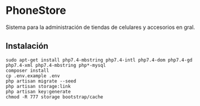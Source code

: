 # PhoneStore
Sistema para la administración de tiendas de celulares y accesorios en gral.

## Instalación
```
sudo apt-get install php7.4-mbstring php7.4-intl php7.4-dom php7.4-gd php7.4-xml php7.4-mbstring php*-mysql
composer install
cp .env.example .env
php artisan migrate --seed
php artisan storage:link
php artisan key:generate
chmod -R 777 storage bootstrap/cache
```